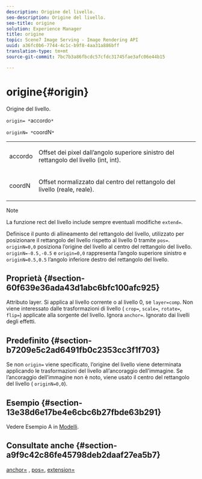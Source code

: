 ```yaml
---
description: Origine del livello.
seo-description: Origine del livello.
seo-title: origine
solution: Experience Manager
title: origine
topic: Scene7 Image Serving - Image Rendering API
uuid: a36fc0b6-7744-4c1c-b9f8-4aa31a886bff
translation-type: tm+mt
source-git-commit: 7bc7b3a86fbcdc57cfdc31745fae3afc06e44b15

---
```



# origine{#origin}

Origine del livello.

`origin= *`accordo`*`

`originN= *`coordN`*`

<table id="simpletable_A270FD92B1E841FE81F5AB300351FE01"> 
 <tr class="strow"> 
  <td class="stentry"> <p><span class="varname"> accordo</span> </p></td> 
  <td class="stentry"> <p>Offset dei pixel dall’angolo superiore sinistro del rettangolo del livello (int, int). </p></td> 
 </tr> 
 <tr class="strow"> 
  <td class="stentry"> <p><span class="varname"> coordN</span> </p></td> 
  <td class="stentry"> <p>Offset normalizzato dal centro del rettangolo del livello (reale, reale). </p></td> 
 </tr> 
</table>

>[!NOTE]
>
>La funzione rect del livello include sempre eventuali modifiche `extend=`.

Definisce il punto di allineamento del rettangolo del livello, utilizzato per posizionare il rettangolo del livello rispetto al livello 0 tramite `pos=`. `originN=0,0` posiziona l’origine del livello al centro del rettangolo del livello. `originN=-0.5,-0.5` e `origin=0,0` rappresenta l’angolo superiore sinistro e `originN=0.5,0.5` l’angolo inferiore destro del rettangolo del livello.

## Proprietà {#section-60f639e36ada43d1abc6bfc100afc925}

Attributo layer. Si applica al livello corrente o al livello 0, se `layer=comp`. Non viene interessato dalle trasformazioni di livello ( `crop=`, `scale=`, `rotate=`, `flip=`) applicate alla sorgente del livello. Ignora `anchor=`. Ignorato dai livelli degli effetti.

## Predefinito {#section-b7209e5c2ad6491fb0c2353cc3f1f703}

Se non `origin=` viene specificato, l’origine del livello viene determinata applicando le trasformazioni del livello all’ancoraggio dell’immagine. Se l’ancoraggio dell’immagine non è noto, viene usato il centro del rettangolo del livello ( `originN=0,0`).

## Esempio {#section-13e38d6e17be4e6cbc6b27fbde63b291}

Vedere Esempio A in [Modelli](../../../../../is-api/http-ref/image-serving-api-ref/c-http-protocol-reference/c-templates/c-templates.md#concept-3cd2d2adae0e41b2979b9640244d4d3e).

## Consultate anche {#section-a9f9c42c86fe45798deb2daaf27ea5b7}

[anchor=](../../../../../is-api/http-ref/image-serving-api-ref/c-http-protocol-reference/c-command-reference/r-anchor.md#reference-6661e548ab284b82828d8d94c8ddeb7c) , [pos=](../../../../../is-api/http-ref/image-serving-api-ref/c-http-protocol-reference/c-command-reference/r-pos.md#reference-65de948f4b404f1182b22119ca332143), [extension=](../../../../../is-api/http-ref/image-serving-api-ref/c-http-protocol-reference/c-command-reference/r-extend.md#reference-7e9156beb285459d830e2d56782a74ac)
